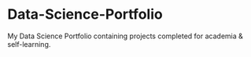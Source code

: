# Data-Science-Portfolio
 My Data Science Portfolio containing projects completed for academia & self-learning.
